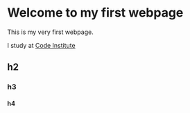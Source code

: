 # Welcome to my first webpage

This is my very first webpage.

I study at [Code Institute](https://codeinstitute.net)

## h2
### h3
#### h4
